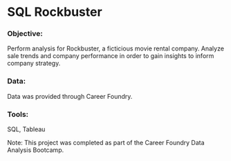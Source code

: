 # SQL Rockbuster

### Objective: 
Perform analysis for Rockbuster, a ficticious movie rental company.  Analyze sale trends and company performance in order to gain insights to inform company strategy.

### Data:
Data was provided through Career Foundry.

### Tools: 
SQL, Tableau


Note: This project was completed as part of the Career Foundry Data Analysis Bootcamp.
